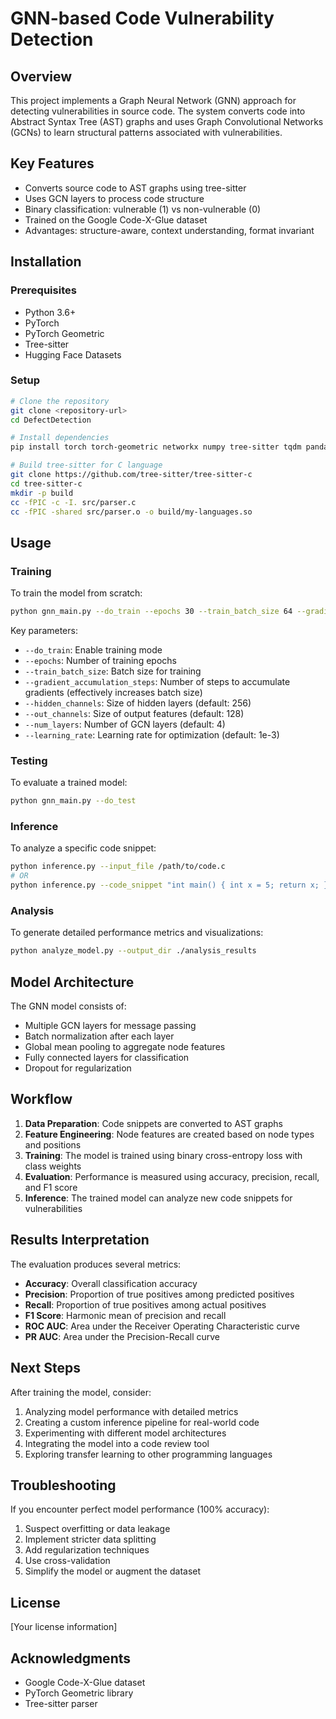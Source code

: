 # GNN-based Code Vulnerability Detection

## Overview
This project implements a Graph Neural Network (GNN) approach for detecting vulnerabilities in source code. The system converts code into Abstract Syntax Tree (AST) graphs and uses Graph Convolutional Networks (GCNs) to learn structural patterns associated with vulnerabilities.

## Key Features
- Converts source code to AST graphs using tree-sitter
- Uses GCN layers to process code structure
- Binary classification: vulnerable (1) vs non-vulnerable (0)
- Trained on the Google Code-X-Glue dataset
- Advantages: structure-aware, context understanding, format invariant

## Installation

### Prerequisites
- Python 3.6+
- PyTorch
- PyTorch Geometric
- Tree-sitter
- Hugging Face Datasets

### Setup
```bash
# Clone the repository
git clone <repository-url>
cd DefectDetection

# Install dependencies
pip install torch torch-geometric networkx numpy tree-sitter tqdm pandas datasets scikit-learn matplotlib seaborn

# Build tree-sitter for C language
git clone https://github.com/tree-sitter/tree-sitter-c
cd tree-sitter-c
mkdir -p build
cc -fPIC -c -I. src/parser.c
cc -fPIC -shared src/parser.o -o build/my-languages.so
```

## Usage

### Training
To train the model from scratch:
```bash
python gnn_main.py --do_train --epochs 30 --train_batch_size 64 --gradient_accumulation_steps 4
```

Key parameters:
- `--do_train`: Enable training mode
- `--epochs`: Number of training epochs
- `--train_batch_size`: Batch size for training
- `--gradient_accumulation_steps`: Number of steps to accumulate gradients (effectively increases batch size)
- `--hidden_channels`: Size of hidden layers (default: 256)
- `--out_channels`: Size of output features (default: 128)
- `--num_layers`: Number of GCN layers (default: 4)
- `--learning_rate`: Learning rate for optimization (default: 1e-3)

### Testing
To evaluate a trained model:
```bash
python gnn_main.py --do_test
```

### Inference
To analyze a specific code snippet:
```bash
python inference.py --input_file /path/to/code.c
# OR
python inference.py --code_snippet "int main() { int x = 5; return x; }"
```

### Analysis
To generate detailed performance metrics and visualizations:
```bash
python analyze_model.py --output_dir ./analysis_results
```

## Model Architecture
The GNN model consists of:
- Multiple GCN layers for message passing
- Batch normalization after each layer
- Global mean pooling to aggregate node features
- Fully connected layers for classification
- Dropout for regularization

## Workflow
1. **Data Preparation**: Code snippets are converted to AST graphs
2. **Feature Engineering**: Node features are created based on node types and positions
3. **Training**: The model is trained using binary cross-entropy loss with class weights
4. **Evaluation**: Performance is measured using accuracy, precision, recall, and F1 score
5. **Inference**: The trained model can analyze new code snippets for vulnerabilities

## Results Interpretation
The evaluation produces several metrics:
- **Accuracy**: Overall classification accuracy
- **Precision**: Proportion of true positives among predicted positives
- **Recall**: Proportion of true positives among actual positives
- **F1 Score**: Harmonic mean of precision and recall
- **ROC AUC**: Area under the Receiver Operating Characteristic curve
- **PR AUC**: Area under the Precision-Recall curve

## Next Steps
After training the model, consider:
1. Analyzing model performance with detailed metrics
2. Creating a custom inference pipeline for real-world code
3. Experimenting with different model architectures
4. Integrating the model into a code review tool
5. Exploring transfer learning to other programming languages

## Troubleshooting
If you encounter perfect model performance (100% accuracy):
1. Suspect overfitting or data leakage
2. Implement stricter data splitting
3. Add regularization techniques
4. Use cross-validation
5. Simplify the model or augment the dataset

## License
[Your license information]

## Acknowledgments
- Google Code-X-Glue dataset
- PyTorch Geometric library
- Tree-sitter parser
